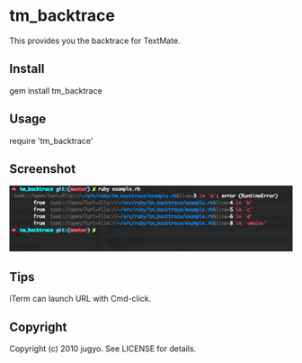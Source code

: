 tm_backtrace
====

This provides you the backtrace for TextMate.

Install
----

  gem install tm_backtrace

Usage
----

  require 'tm_backtrace'

Screenshot
----

![screenshot.png](https://github.com/jugyo/tm_backtrace/raw/4d20355a507adacf838a08ac200474ef931bf141/screenshot.png)

Tips
----

iTerm can launch URL with Cmd-click.

Copyright
----

Copyright (c) 2010 jugyo. See LICENSE for details.
